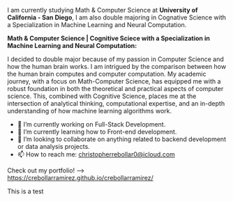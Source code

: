 I am currently studying Math & Computer Science at **University of California - San Diego**, I am also double majoring in Cognative Science with a Specialization in Machine Learning and Neural Computation. 

**Math & Computer Science | Cognitive Sciece with a Specialization in Machine Learning and Neural Computation:**

I decided to double major because of my passion in Computer Science and how the human brain works. I am intrigued by the comparison between how the human brain computes and computer computation.
My academic journey, with a focus on Math-Computer Science, has equipped me with a robust foundation in both the theoretical and practical aspects of computer science. This, combined with Cognitive Science, places me at the intersection of analytical thinking, computational expertise, and an in-depth understanding of how machine learning algorithms work.

- 🔭 I’m currently working on Full-Stack Development.
- 🌱 I’m currently learning how to Front-end development.
- 👯 I’m looking to collaborate on anything related to backend development or data analysis projects.
- 📫 How to reach me: christopherrebollar0@icloud.com

Check out my portfolio!
--> https://crebollarramirez.github.io/crebollarramirez/

This is a test
